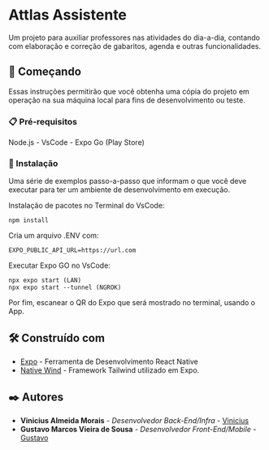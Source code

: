# Attlas Assistente

Um projeto para auxiliar professores nas atividades do dia-a-dia, contando com elaboração e correção de gabaritos, agenda e outras funcionalidades.

## 🚀 Começando

Essas instruções permitirão que você obtenha uma cópia do projeto em operação na sua máquina local para fins de desenvolvimento ou teste.

### 📋 Pré-requisitos

Node.js -
VsCode -
Expo Go (Play Store)

### 🔧 Instalação

Uma série de exemplos passo-a-passo que informam o que você deve executar para ter um ambiente de desenvolvimento em execução.

Instalação de pacotes no Terminal do VsCode:

```
npm install
```

Cria um arquivo .ENV com:

```
EXPO_PUBLIC_API_URL=https://url.com
```

Executar Expo GO no VsCode:

```
npx expo start (LAN)
npx expo start --tunnel (NGROK)
```

Por fim, escanear o QR do Expo que será mostrado no terminal, usando o App.

## 🛠️ Construído com



- [Expo](https://expo.dev/) - Ferramenta de Desenvolvimento React Native
- [Native Wind](https://www.nativewind.dev/) - Framework Tailwind utilizado em Expo.

## ✒️ Autores

- **Vinicius Almeida Morais** - _Desenvolvedor Back-End/Infra_ - [Vinicius](https://github.com/viniciusm49)
- **Gustavo Marcos Vieira de Sousa** - _Desenvolvedor Front-End/Mobile_ - [Gustavo](https://github.com/gustavo-mv)
